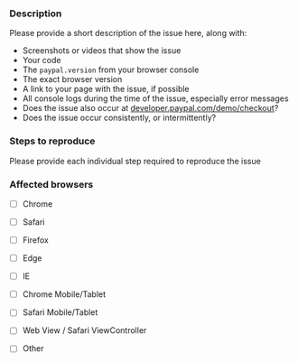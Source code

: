### Description

Please provide a short description of the issue here, along with:

- Screenshots or videos that show the issue
- Your code
- The `paypal.version` from your browser console
- The exact browser version
- A link to your page with the issue, if possible
- All console logs during the time of the issue, especially error messages
- Does the issue also occur at [developer.paypal.com/demo/checkout](https://developer.paypal.com/demo/checkout)?
- Does the issue occur consistently, or intermittently?

### Steps to reproduce

Please provide each individual step required to reproduce the issue

### Affected browsers

- [ ] Chrome
- [ ] Safari
- [ ] Firefox
- [ ] Edge
- [ ] IE
- [ ] Chrome Mobile/Tablet
- [ ] Safari Mobile/Tablet
- [ ] Web View / Safari ViewController
- [ ] Other


